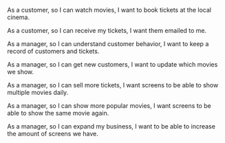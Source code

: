 As a customer,
so I can watch movies,
I want to book tickets at the local cinema.

As a customer,
so I can receive my tickets,
I want them emailed to me.

As a manager,
so I can understand customer behavior,
I want to keep a record of customers and tickets.

As a manager,
so I can get new customers,
I want to update which movies we show.

As a manager,
so I can sell more tickets,
I want screens to be able to show multiple movies daily.

As a manager,
so I can show more popular movies,
I want screens to be able to show the same movie again.

As a manager,
so I can expand my business,
I want to be able to increase the amount of screens we have.



